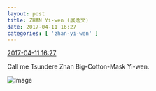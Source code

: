 ```yaml
---
layout: post
title: ZHAN Yi-wen (展逸文)
date: 2017-04-11 16:27
categories: [ 'zhan-yi-wen' ]
---
```


<div class="weibo-info">
  <a href="http://weibo.com/6108090526/EE1omcUXi">2017-04-11 16:27</a>
</div>

Call me Tsundere Zhan Big-Cotton-Mask Yi-wen.

<!-- more -->

![Image](http://wx4.sinaimg.cn/mw690/006FmVn8ly1feitigid8qj30qo0zi7bl.jpg)
